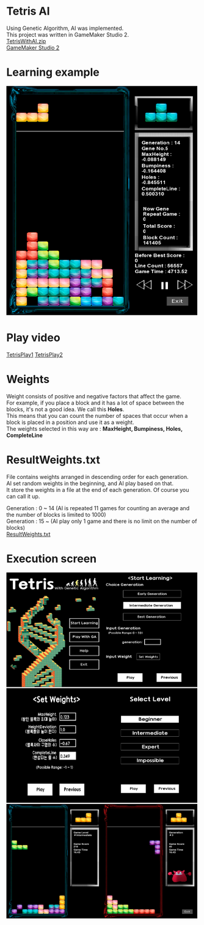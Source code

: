 # Tetris AI 
Using Genetic Algorithm, AI was implemented. <br>
This project was written in GameMaker Studio 2. <br>
[TetrisWithAI.zip](TetrisWithAI.zip) <br>
[GameMaker Studio 2](https://accounts.yoyogames.com/downloads)

# Learning example
<div><img src="images/example50000.PNG" width="500" height="600"></div>

# Play video
[TetrisPlay1](TetrisPlay1.mp4) [TetrisPlay2](TetrisPlay2.mp4)

# Weights
Weight consists of positive and negative factors that affect the game. <br>
For example, if you place a block and it has a lot of space between the blocks, it's not a good idea. We call this <b>Holes</b>. <br>
This means that you can count the number of spaces that occur when a block is placed in a position and use it as a weight. <br>
The weights selected in this way are : <b>MaxHeight, Bumpiness, Holes, CompleteLine</b> <br>


# ResultWeights.txt
File contains weights arranged in descending order for each generation. <br>
AI set random weights in the beginning, and AI play based on that. <br>
It store the weights in a file at the end of each generation. Of course you can call it up. <br>

Generation : 0 ~ 14 (AI is repeated 11 games for counting an average and the number of blocks is limited to 1000) <br>
Generation : 15 ~ (AI play only 1 game and there is no limit on the number of blocks) <br>
[ResultWeights.txt](ResultWeights.txt)

# Execution screen
<div><img src="images/tetris_main.PNG" width="250" height="300"><img src="images/start_learning.PNG" width="250" height="300"></div>
<div><img src="images/set_weights.PNG" width="250" height="300"><img src="images/select_level.PNG" width="250" height="300"></div>
<div><img src="images/play_with_GA.PNG" width="500" height="300"></div>


